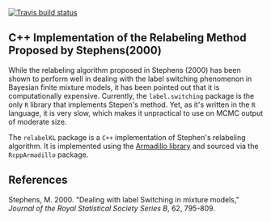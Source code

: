  [![Travis build status](https://travis-ci.com/baruuum/relabelKL.svg?branch=master)](https://travis-ci.com/baruuum/relabelKL)

## C++ Implementation of the Relabeling Method Proposed by Stephens(2000)

While the relabeling algorithm proposed in Stephens (2000) has been shown to perform well in dealing with the label switching phenomenon in Bayesian finite mixture models, it has been pointed out that it is computationally expensive. Currently, the `label.switching` package is the only `R` library that implements Stepen's method. Yet, as it's written in the `R` language, it is very slow, which makes it unpractical to use on MCMC output of moderate size.

The `relabelKL` package is a `C++` implementation of  Stephen's relabeling algorithm. It is implemented using the [Armadillo library](http://arma.sourceforge.net/) and sourced via the `RcppArmadillo` package.  

## References

Stephens, M. 2000. "Dealing with label Switching in mixture models," *Journal of the Royal Statistical Society Series B*, 62, 795-809.